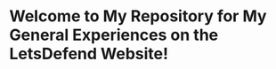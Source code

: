 <h1>Welcome to My Repository for My General Experiences on the <a hreff = "https://app.letsdefend.io/homepage">LetsDefend</a> Website!</h1>
